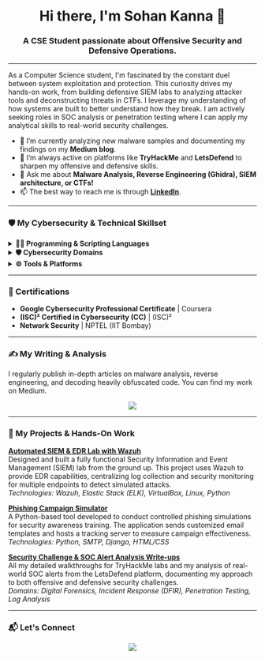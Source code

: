 
<h1 align="center">Hi there, I'm Sohan Kanna  👋</h1>
<h3 align="center">A CSE Student passionate about Offensive Security and Defensive Operations.</h3>


---

<p align="left">
As a Computer Science student, I'm fascinated by the constant duel between system exploitation and protection. This curiosity drives my hands-on work, from building defensive SIEM labs to analyzing attacker tools and deconstructing threats in CTFs. I leverage my understanding of how systems are built to better understand how they break. I am actively seeking roles in SOC analysis or penetration testing where I can apply my analytical skills to real-world security challenges. 
</p>

- 🔭 I’m currently analyzing new malware samples and documenting my findings on my **Medium blog**.
- 🌱 I’m always active on platforms like **TryHackMe** and **LetsDefend** to sharpen my offensive and defensive skills.
- 💬 Ask me about **Malware Analysis, Reverse Engineering (Ghidra), SIEM architecture, or CTFs!**
- 📫 The best way to reach me is through **<a href="https://www.linkedin.com/in/sohan-kanna/">LinkedIn</a>**.

---

### 🛡️ My Cybersecurity & Technical Skillset

<details>
  <summary><strong>👨‍💻 Programming & Scripting Languages</strong></summary>
  <br/>
  <p>
    <img src="https://img.shields.io/badge/Python-3776AB?style=for-the-badge&logo=python&logoColor=white" />
    <img src="https://img.shields.io/badge/C-A8B9CC?style=for-the-badge&logo=c&logoColor=white" />
    <img src="https://img.shields.io/badge/SQL-4479A1?style=for-the-badge&logo=postgresql&logoColor=white" />
    <img src="https://img.shields.io/badge/Bash-4EAA25?style=for-the-badge&logo=gnubash&logoColor=white" />
  </p>
</details>

<details>
  <summary><strong>🛡️ Cybersecurity Domains</strong></summary>
  <br/>
  <p>
    -   Malware Analysis & Reverse Engineering: Static/Dynamic Analysis, Deobfuscation, Disassemblers
     <br/>
    -   Security Operations (SecOps): SIEM/EDR, Log Analysis, Incident Response
     <br/>
    -   Application Security (AppSec): OWASP Top 10, Vulnerability Assessment
     <br/>
    -   Offensive Security: Phishing Simulations, Social Engineering
     <br/>
  </p>
</details>

<details>
  <summary><strong>⚙️ Tools & Platforms</strong></summary>
  <br/>
  <p>
    <img src="https://img.shields.io/badge/Ghidra-4B0082?style=for-the-badge&logo=git&logoColor=white" alt="Ghidra" />
    <img src="https://img.shields.io/badge/Burp_Suite-FF6600?style=for-the-badge&logo=portswigger&logoColor=white" />
    <img src="https://img.shields.io/badge/Wazuh-000000?style=for-the-badge&logo=wazuh&logoColor=white" />
    <img src="https://img.shields.io/badge/Wireshark-1679A7?style=for-the-badge&logo=wireshark&logoColor=white" />
    <img src="https://img.shields.io/badge/Kali_Linux-557C94?style=for-the-badge&logo=kalilinux&logoColor=white" />
    <img src="https://img.shields.io/badge/VirtualBox-206082?style=for-the-badge&logo=virtualbox&logoColor=white" />
  </p>
</details>

---

### 📜 Certifications

*   **Google Cybersecurity Professional Certificate** | Coursera
*   **(ISC)² Certified in Cybersecurity (CC)** | (ISC)²
*   **Network Security** | NPTEL (IIT Bombay)

---

### ✍️ My Writing & Analysis

I regularly publish in-depth articles on malware analysis, reverse engineering, and decoding heavily obfuscated code. You can find my work on Medium.

<p align="center">
  <a href="https://medium.com/@sohankanna">
    <img src="https://img.shields.io/badge/Medium-12100E?style=for-the-badge&logo=medium&logoColor=white" />
  </a>
</p>

---

### 🚀 My Projects & Hands-On Work

<!-- Project 1: SIEM Lab -->
<p>
  <strong><a href="https://github.com/sohankanna/Wazuh-SOC-Lab">Automated SIEM & EDR Lab with Wazuh</a></strong><br/>
  Designed and built a fully functional Security Information and Event Management (SIEM) lab from the ground up. This project uses Wazuh to provide EDR capabilities, centralizing log collection and security monitoring for multiple endpoints to detect simulated attacks.
  <br/>
  <em>Technologies: Wazuh, Elastic Stack (ELK), VirtualBox, Linux, Python</em>
</p>

<!-- Project 2: Phishing Tool -->
<p>
  <strong><a href="https://github.com/sohankanna/PhishingSimulator/blob/main/README.md">Phishing Campaign Simulator</a></strong><br/>
  A Python-based tool developed to conduct controlled phishing simulations for security awareness training. The application sends customized email templates and hosts a tracking server to measure campaign effectiveness.
  <br/>
  <em>Technologies: Python, SMTP, Django, HTML/CSS</em>
</p>

<!-- Project 3: Write-ups -->
<p>
  <strong><a href="https://medium.com/@sohankanna">Security Challenge & SOC Alert Analysis Write-ups</a></strong><br/>
  All my detailed walkthroughs for TryHackMe labs and my analysis of real-world SOC alerts from the LetsDefend platform, documenting my approach to both offensive and defensive security challenges.
  <br/>
  <em>Domains: Digital Forensics, Incident Response (DFIR), Penetration Testing, Log Analysis</em>
</p>

---

### 📬 Let's Connect

<p align="center">
  <a href="https://linkedin.com/in/sohan-kanna">
    <img src="https://img.shields.io/badge/LinkedIn-0077B5?style=for-the-badge&logo=linkedin&logoColor=white" />
  </a>
</p>
